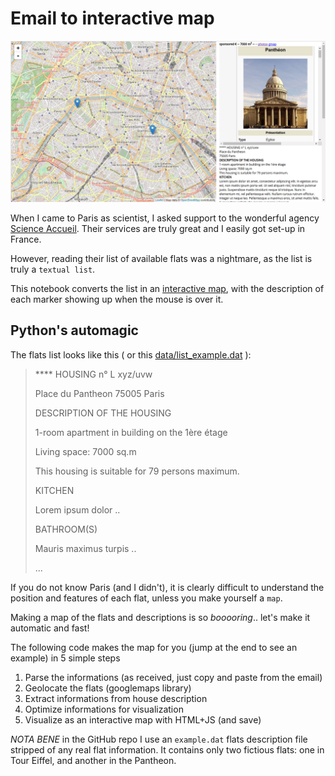 # Email to interactive map

![Interactive map](example.png)

When I came to Paris as scientist, I asked support to the wonderful agency [Science Accueil](http://www.science-accueil.org).
Their services are truly great and I easily got set-up in France.

However, reading their list of available flats was a nightmare, as  the list is truly a `textual list`.

This notebook converts the list in an [interactive map](example_map.html), with the description of each marker showing up when the mouse is over it.

## Python's automagic

The flats list looks like this ( or this [data/list_example.dat](data/list_example.dat) ):

>    **** HOUSING n° L xyz/uvw
>
>   Place du Pantheon
>   75005 Paris
>
>   DESCRIPTION OF THE HOUSING
>
>   1-room apartment in building on the 1ère étage
>
>   Living space: 7000 sq.m
>
>   This housing is suitable for 79 persons maximum.
>
>   KITCHEN
>
>   Lorem ipsum dolor  ..
>
>   BATHROOM(S)
>
>   Mauris maximus turpis ..
>
>   ...


If you do not know Paris (and I didn't), it is clearly difficult to understand the position and features of each flat,
unless you make yourself a `map`.


Making a map of the flats and descriptions is so *booooring*.. let's make it automatic and fast!

The following code makes the map for you (jump at the end to see an example) in 5 simple steps
1. Parse the informations (as received, just copy and paste from the email)
2. Geolocate the flats (googlemaps library)
3. Extract informations from house description
4. Optimize informations for visualization
5. Visualize as an interactive map with HTML+JS (and save)

*NOTA BENE* in the GitHub repo I use an `example.dat` flats description file stripped of any real flat information.
It contains only two fictious flats: one in Tour Eiffel, and another in the Pantheon.
